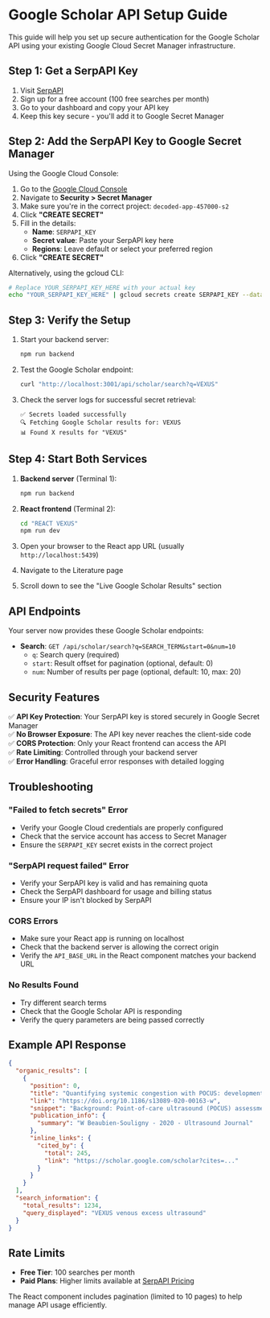 # Google Scholar API Setup Guide

This guide will help you set up secure authentication for the Google Scholar API using your existing Google Cloud Secret Manager infrastructure.

## Step 1: Get a SerpAPI Key

1. Visit [SerpAPI](https://serpapi.com/)
2. Sign up for a free account (100 free searches per month)
3. Go to your dashboard and copy your API key
4. Keep this key secure - you'll add it to Google Secret Manager

## Step 2: Add the SerpAPI Key to Google Secret Manager

Using the Google Cloud Console:

1. Go to the [Google Cloud Console](https://console.cloud.google.com/)
2. Navigate to **Security > Secret Manager**
3. Make sure you're in the correct project: `decoded-app-457000-s2`
4. Click **"CREATE SECRET"**
5. Fill in the details:
   - **Name**: `SERPAPI_KEY`
   - **Secret value**: Paste your SerpAPI key here
   - **Regions**: Leave default or select your preferred region
6. Click **"CREATE SECRET"**

Alternatively, using the gcloud CLI:
```bash
# Replace YOUR_SERPAPI_KEY_HERE with your actual key
echo "YOUR_SERPAPI_KEY_HERE" | gcloud secrets create SERPAPI_KEY --data-file=-
```

## Step 3: Verify the Setup

1. Start your backend server:
   ```bash
   npm run backend
   ```

2. Test the Google Scholar endpoint:
   ```bash
   curl "http://localhost:3001/api/scholar/search?q=VEXUS"
   ```

3. Check the server logs for successful secret retrieval:
   ```
   ✅ Secrets loaded successfully
   🔍 Fetching Google Scholar results for: VEXUS
   📊 Found X results for "VEXUS"
   ```

## Step 4: Start Both Services

1. **Backend server** (Terminal 1):
   ```bash
   npm run backend
   ```

2. **React frontend** (Terminal 2):
   ```bash
   cd "REACT VEXUS"
   npm run dev
   ```

3. Open your browser to the React app URL (usually `http://localhost:5439`)
4. Navigate to the Literature page
5. Scroll down to see the "Live Google Scholar Results" section

## API Endpoints

Your server now provides these Google Scholar endpoints:

- **Search**: `GET /api/scholar/search?q=SEARCH_TERM&start=0&num=10`
  - `q`: Search query (required)
  - `start`: Result offset for pagination (optional, default: 0)
  - `num`: Number of results per page (optional, default: 10, max: 20)

## Security Features

✅ **API Key Protection**: Your SerpAPI key is stored securely in Google Secret Manager  
✅ **No Browser Exposure**: The API key never reaches the client-side code  
✅ **CORS Protection**: Only your React frontend can access the API  
✅ **Rate Limiting**: Controlled through your backend server  
✅ **Error Handling**: Graceful error responses with detailed logging  

## Troubleshooting

### "Failed to fetch secrets" Error
- Verify your Google Cloud credentials are properly configured
- Check that the service account has access to Secret Manager
- Ensure the `SERPAPI_KEY` secret exists in the correct project

### "SerpAPI request failed" Error
- Verify your SerpAPI key is valid and has remaining quota
- Check the SerpAPI dashboard for usage and billing status
- Ensure your IP isn't blocked by SerpAPI

### CORS Errors
- Make sure your React app is running on localhost
- Check that the backend server is allowing the correct origin
- Verify the `API_BASE_URL` in the React component matches your backend URL

### No Results Found
- Try different search terms
- Check that the Google Scholar API is responding
- Verify the query parameters are being passed correctly

## Example API Response

```json
{
  "organic_results": [
    {
      "position": 0,
      "title": "Quantifying systemic congestion with POCUS: development of the VExUS grading system",
      "link": "https://doi.org/10.1186/s13089‑020‑00163‑w",
      "snippet": "Background: Point-of-care ultrasound (POCUS) assessment...",
      "publication_info": {
        "summary": "W Beaubien‑Souligny - 2020 - Ultrasound Journal"
      },
      "inline_links": {
        "cited_by": {
          "total": 245,
          "link": "https://scholar.google.com/scholar?cites=..."
        }
      }
    }
  ],
  "search_information": {
    "total_results": 1234,
    "query_displayed": "VEXUS venous excess ultrasound"
  }
}
```

## Rate Limits

- **Free Tier**: 100 searches per month
- **Paid Plans**: Higher limits available at [SerpAPI Pricing](https://serpapi.com/pricing)

The React component includes pagination (limited to 10 pages) to help manage API usage efficiently. 